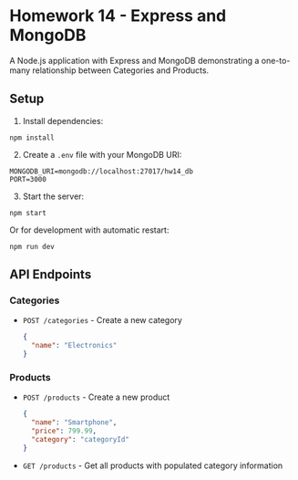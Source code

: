# Homework 14 - Express and MongoDB

A Node.js application with Express and MongoDB demonstrating a one-to-many relationship between Categories and Products.

## Setup

1. Install dependencies:
```
npm install
```

2. Create a `.env` file with your MongoDB URI:
```
MONGODB_URI=mongodb://localhost:27017/hw14_db
PORT=3000
```

3. Start the server:
```
npm start
```

Or for development with automatic restart:
```
npm run dev
```

## API Endpoints

### Categories
- `POST /categories` - Create a new category
  ```json
  {
    "name": "Electronics"
  }
  ```

### Products
- `POST /products` - Create a new product
  ```json
  {
    "name": "Smartphone",
    "price": 799.99,
    "category": "categoryId"
  }
  ```
- `GET /products` - Get all products with populated category information 